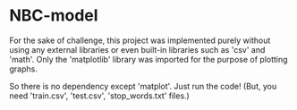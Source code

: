# NBC-model
For the sake of challenge, this project was implemented purely without using any external libraries or even built-in libraries such as 'csv' and 'math'. Only the 'matplotlib' library was imported for the purpose of plotting graphs.

So there is no dependency except 'matplot'. Just run the code!
(But, you need 'train.csv', 'test.csv', 'stop_words.txt' files.)
